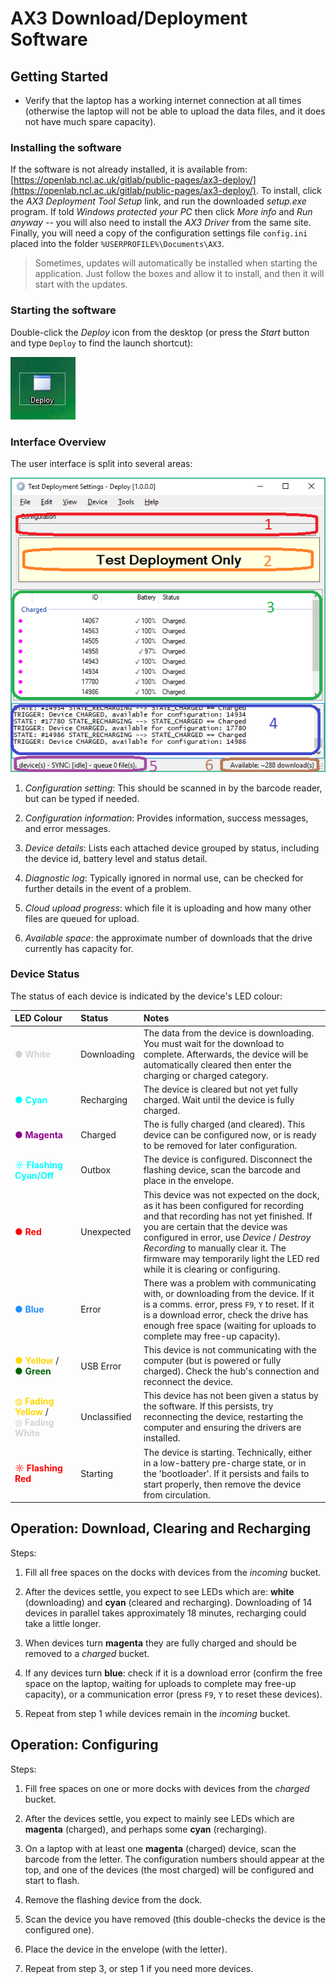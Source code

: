 # AX3 Download/Deployment Software

## Getting Started

* Verify that the laptop has a working internet connection at all times (otherwise the laptop will not be able to upload the data files, and it does not have much spare capacity).


### Installing the software

If the software is not already installed, it is available from: [https://openlab.ncl.ac.uk/gitlab/public-pages/ax3-deploy/](https://openlab.ncl.ac.uk/gitlab/public-pages/ax3-deploy/).  To install, click the *AX3 Deployment Tool Setup* link, and run the downloaded *setup.exe* program.  If told *Windows protected your PC* then click *More info* and *Run anyway* -- you will also need to install the *AX3 Driver* from the same site.  Finally, you will need a copy of the configuration settings file `config.ini` placed into the folder `%USERPROFILE%\Documents\AX3`.

> Sometimes, updates will automatically be installed when starting the application. Just follow the boxes and allow it to install, and then it will start with the updates.

### Starting the software

Double-click the *Deploy* icon from the desktop (or press the *Start* button and type `Deploy` to find the launch shortcut):

![Deploy icon](../assets/launch-icon.png)


### Interface Overview

The user interface is split into several areas:

![User interface](../assets/interface-areas.png)

1. *Configuration setting*: This should be scanned in by the barcode reader, but can be typed if needed.

2. *Configuration information*: Provides information, success messages, and error messages.

3. *Device details*: Lists each attached device grouped by status, including the device id, battery level and status detail.

4. *Diagnostic log*: Typically ignored in normal use, can be checked for further details in the event of a problem.

5. *Cloud upload progress*: which file it is uploading and how many other files are queued for upload.

6. *Available space*: the approximate number of downloads that the drive currently has capacity for.


### Device Status

The status of each device is indicated by the device's LED colour:

| LED Colour  | Status  | Notes  |
|:------------|:--------|:-------|
| <span style="color: lightgray;"  >&#9679;&nbsp;**White**</span>                  | Downloading  | The data from the device is downloading.  You must wait for the download to complete.  Afterwards, the device will be automatically cleared then enter the charging or charged category. |
| <span style="color: cyan;"       >&#9679;&nbsp;**Cyan**</span>                   | Recharging   | The device is cleared but not yet fully charged.  Wait until the device is fully charged. |
| <span style="color: darkmagenta;">&#9679;&nbsp;**Magenta**</span>                | Charged      | The is fully charged (and cleared).  This device can be configured now, or is ready to be removed for later configuration.  |
| <span style="color: cyan;"       >&#9788;&nbsp;**Flashing Cyan/Off**</span>    | Outbox       | The device is configured.  Disconnect the flashing device, scan the barcode and place in the envelope. |
| <span style="color: red;"        >&#9679;&nbsp;**Red**</span>                    | Unexpected   | This device was not expected on the dock, as it has been configured for recording and that recording has not yet finished.  If you are certain that the device was configured in error, use *Device* / *Destroy Recording* to manually clear it.  The firmware may temporarily light the LED red while it is clearing or configuring.  |
| <span style="color: dodgerblue;" >&#9679;&nbsp;**Blue**</span>                   | Error        | There was a problem with communicating with, or downloading from the device.  If it is a comms. error, press `F9`, `Y` to reset.  If it is a download error, check the drive has enough free space (waiting for uploads to complete may free-up capacity).  |
| <span style="color: gold;"       >&#9679;&nbsp;**Yellow**</span> / <span style="color: darkgreen;">&#9679;&nbsp;**Green**</span>  | USB Error  | This device is not communicating with the computer (but is powered or fully charged). Check the hub's connection and reconnect the device.  |
| <span style="color: gold;"       >&#9677;&nbsp;**Fading Yellow**</span> / <span style="color: lightgray;">&#9677;&nbsp;**Fading White**</span>  | Unclassified  | This device has not been given a status by the software.  If this persists, try reconnecting the device, restarting the computer and ensuring the drivers are installed.  |
| <span style="color: red;"        >&#9788;&nbsp;**Flashing Red**</span>           | Starting     | The device is starting.  Technically, either in a low-battery pre-charge state, or in the 'bootloader'.  If it persists and fails to start properly, then remove the device from circulation.  |


## Operation: Download, Clearing and Recharging

Steps:

1. Fill all free spaces on the docks with devices from the *incoming* bucket.

2. After the devices settle, you expect to see LEDs which are: **white** (downloading) and **cyan** (cleared and recharging).  Downloading of 14 devices in parallel takes approximately 18 minutes, recharging could take a little longer.

3. When devices turn **magenta** they are fully charged and should be removed to a *charged* bucket.

4. If any devices turn **blue**: check if it is a download error (confirm the free space on the laptop, waiting for uploads to complete may free-up capacity), or a communication error (press `F9`, `Y` to reset these devices).

5. Repeat from step 1 while devices remain in the *incoming* bucket.


## Operation: Configuring

Steps:

1. Fill free spaces on one or more docks with devices from the *charged* bucket.

2. After the devices settle, you expect to mainly see LEDs which are **magenta** (charged), and perhaps some **cyan** (recharging).  

3. On a laptop with at least one **magenta** (charged) device, scan the barcode from the letter.  The configuration numbers should appear at the top, and one of the devices (the most charged) will be configured and start to flash.

4. Remove the flashing device from the dock.

5. Scan the device you have removed (this double-checks the device is the configured one).

6. Place the device in the envelope (with the letter).

7. Repeat from step 3, or step 1 if you need more devices.


